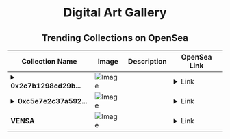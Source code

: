 <div align="center">

# Digital Art Gallery

## Trending Collections on OpenSea

| Collection Name                       | Image                                                                                     | Description                       | OpenSea Link                                                                                          |
|---------------------------------------|-------------------------------------------------------------------------------------------|-----------------------------------|--------------------------------------------------------------------------------------------------------|
| **<details><summary>0x2c7b1298cd29b...</summary>0x2c7b1298cd29b64343ba40934ac74e5ab75224bd</details>** | ![Image](https://i.seadn.io/s/raw/files/80badb2077915f9d0d99033405e53697.gif?w=500&auto=format?w=200&auto=format) |  | <details><summary>Link</summary>[0x2c7b1298cd29b64343ba40934ac74e5ab75224bd](https://opensea.io/collection/0x2c7b1298cd29b64343ba40934ac74e5ab75224bd)</details> |
| **<details><summary>0xc5e7e2c37a592...</summary>0xc5e7e2c37a592272c891e6fbbb3837726280dfd2</details>** | ![Image](https://i.seadn.io/s/raw/files/80badb2077915f9d0d99033405e53697.gif?w=500&auto=format?w=200&auto=format) |  | <details><summary>Link</summary>[0xc5e7e2c37a592272c891e6fbbb3837726280dfd2](https://opensea.io/collection/0xc5e7e2c37a592272c891e6fbbb3837726280dfd2)</details> |
| **VENSA** | ![Image](https://i.seadn.io/s/raw/files/38ec1c63cc41a0966b09afcc11765d8b.png?w=500&auto=format?w=200&auto=format) |  | <details><summary>Link</summary>[VENSA](https://opensea.io/collection/vensa-3)</details> |

</div>